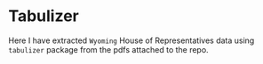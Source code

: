 # Tabulizer

Here I have extracted `Wyoming` House of Representatives data using `tabulizer` package from the pdfs attached to the repo.
